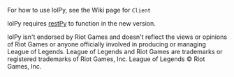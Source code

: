 For how to use lolPy, see the Wiki page for `Client`

lolPy requires [restPy](https://github.com/p-ob/restPy/wiki) to function in the new version.


lolPy isn't endorsed by Riot Games and doesn't reflect the views or opinions of Riot Games or anyone officially involved
in producing or managing League of Legends. League of Legends and Riot Games are trademarks or registered trademarks of
Riot Games, Inc. League of Legends © Riot Games, Inc.
